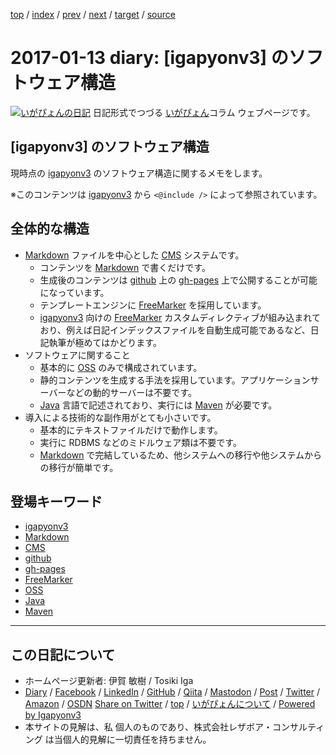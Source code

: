 [top](../index.html) 
 / [index](index.html) 
 / [prev](ig170112.html) 
 / [next](ig170114.html) 
 / [target](https://www.igapyon.jp/igapyon/diary/2017/ig170113.html) 
 / [source](https://github.com/igapyon/diary/blob/master/2017/ig170113.src.md) 

2017-01-13 diary: [igapyonv3] のソフトウェア構造
=====================================================================================================
[![いがぴょんの日記](https://www.igapyon.jp/igapyon/diary/images/iga200306s.jpg "いがぴょん")](https://www.igapyon.jp/igapyon/diary/memo/memoigapyon.html) 日記形式でつづる [いがぴょん](https://www.igapyon.jp/igapyon/diary/memo/memoigapyon.html)コラム ウェブページです。

## [igapyonv3] のソフトウェア構造

現時点の [igapyonv3](../keyword/igapyonv3.html) のソフトウェア構造に関するメモをします。

※このコンテンツは [igapyonv3](../keyword/igapyonv3.html) から `<@include />` によって参照されています。

## 全体的な構造

* [Markdown](../keyword/markdown.html) ファイルを中心とした [CMS](../keyword/cms.html) システムです。
  * コンテンツを [Markdown](../keyword/markdown.html) で書くだけです。
  * 生成後のコンテンツは [github](../keyword/github.html) 上の [gh-pages](../keyword/gh-pages.html) 上で公開することが可能になっています。
  * テンプレートエンジンに [FreeMarker](../keyword/freemarker.html) を採用しています。
  * [igapyonv3](../keyword/igapyonv3.html) 向けの [FreeMarker](../keyword/freemarker.html) カスタムディレクティブが組み込まれており、例えば日記インデックスファイルを自動生成可能であるなど、日記執筆が極めてはかどります。
* ソフトウェアに関すること
  * 基本的に [OSS](../keyword/oss.html) のみで構成されています。
  * 静的コンテンツを生成する手法を採用しています。アプリケーションサーバーなどの動的サーバーは不要です。
  * [Java](../keyword/java.html) 言語で記述されており、実行には [Maven](../keyword/maven.html) が必要です。
* 導入による技術的な副作用がとても小さいです。
  * 基本的にテキストファイルだけで動作します。
  * 実行に RDBMS などのミドルウェア類は不要です。
  * [Markdown](../keyword/markdown.html) で完結しているため、他システムへの移行や他システムからの移行が簡単です。

## 登場キーワード

* [igapyonv3](../keyword/igapyonv3.html)
* [Markdown](../keyword/markdown.html)
* [CMS](../keyword/cms.html)
* [github](../keyword/github.html)
* [gh-pages](../keyword/gh-pages.html)
* [FreeMarker](../keyword/freemarker.html)
* [OSS](../keyword/oss.html)
* [Java](../keyword/java.html)
* [Maven](../keyword/maven.html)

----------------------------------------------------------------------------------------------------

## この日記について

* ホームページ更新者: 伊賀 敏樹 / Tosiki Iga
* [Diary](https://www.igapyon.jp/igapyon/diary/) / [Facebook](https://www.facebook.com/igapyon) / [LinkedIn](https://www.linkedin.com/in/toshikiiga) / [GitHub](https://github.com/igapyon) / [Qiita](https://qiita.com/igapyon) / [Mastodon](https://social.vivaldi.net/@igapyon) / [Post](https://post.news/igapyon) / [Twitter](https://twitter.com/ToshikiIga) / [Amazon](https://www.amazon.co.jp/%E4%BC%8A%E8%B3%80-%E6%95%8F%E6%A8%B9/e/B004LTQWCQ) / [OSDN](https://ja.osdn.net/users/iga/)
[Share on Twitter](https://twitter.com/intent/tweet?hashtags=igapyon%2Cdiary%2C%E3%81%84%E3%81%8C%E3%81%B4%E3%82%87%E3%82%93%2Cigapyonv3%2CMarkdown%2CCMS%2Cgithub%2Cgh-pages%2CFreeMarker%2COSS%2CJava%2CMaven&text=%5Bigapyonv3%5D+%E3%81%AE%E3%82%BD%E3%83%95%E3%83%88%E3%82%A6%E3%82%A7%E3%82%A2%E6%A7%8B%E9%80%A0&url=https%3A%2F%2Fwww.igapyon.jp%2Figapyon%2Fdiary%2F2017%2Fig170113.html) / [top](../index.html) / [いがぴょんについて](https://www.igapyon.jp/igapyon/diary/memo/memoigapyon.html) / [Powered by Igapyonv3](https://github.com/igapyon/igapyonv3)
* 本サイトの見解は、私 個人のものであり、株式会社レザボア・コンサルティング は当個人的見解に一切責任を持ちません。 
